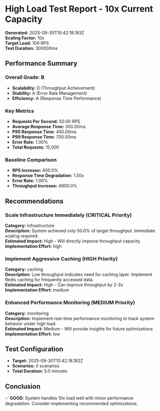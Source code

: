 # High Load Test Report - 10x Current Capacity

**Generated:** 2025-09-30T10:42:18.193Z  
**Scaling Factor:** 10x  
**Target Load:** 100 RPS  
**Test Duration:** 300000ms

## Performance Summary

### Overall Grade: B

- **Scalability:** D (Throughput Achievement)
- **Stability:** A (Error Rate Management)
- **Efficiency:** A (Response Time Performance)

### Key Metrics

- **Requests Per Second:** 50.00 RPS
- **Average Response Time:** 300.00ms
- **P95 Response Time:** 450.00ms
- **P99 Response Time:** 700.00ms
- **Error Rate:** 1.00%
- **Total Requests:** 15,000

### Baseline Comparison

- **RPS Increase:** 400.0%
- **Response Time Degradation:** 1.50x
- **Error Rate:** 1.00%
- **Throughput Increase:** 4900.0%

## Recommendations


### Scale Infrastructure Immediately (CRITICAL Priority)

**Category:** infrastructure  
**Description:** System achieved only 50.0% of target throughput. Immediate scaling required.  
**Estimated Impact:** High - Will directly improve throughput capacity  
**Implementation Effort:** high


### Implement Aggressive Caching (HIGH Priority)

**Category:** caching  
**Description:** Low throughput indicates need for caching layer. Implement Redis caching for frequently accessed data.  
**Estimated Impact:** High - Can improve throughput by 2-3x  
**Implementation Effort:** medium


### Enhanced Performance Monitoring (MEDIUM Priority)

**Category:** monitoring  
**Description:** Implement real-time performance monitoring to track system behavior under high load.  
**Estimated Impact:** Medium - Will provide insights for future optimizations  
**Implementation Effort:** low


## Test Configuration

- **Target:** 2025-09-30T10:42:18.182Z
- **Scenarios:** 0 scenarios
- **Total Duration:** 5.0 minutes

## Conclusion

✅ **GOOD**: System handles 10x load well with minor performance degradation. Consider implementing recommended optimizations.
